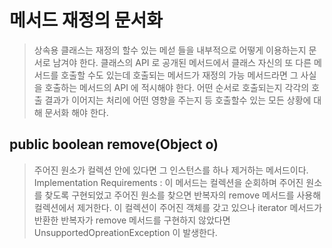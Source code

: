 # 메서드 재정의 문서화
>상속용 클래스는 재정의 할수 있는 메섣 들을 내부적으로 어떻게 이용하는지 문서로 남겨야 한다.
클래스의 API 로 공개된 메서드에서 클래스 자신의 또 다른 메서드를 호출할 수도 있는데 호출되는 메서드가 재정의 가능 메서드라면 그 사실을 호출하는 메서드의 API 에 적시해야 한다.
어떤 순서로 호출되는지 각각의 호출 결과가 이어지는 처리에 어떤 영향을 주는지 등 호출할수 있는 모든 상황에 대해 문서화 해야 한다.

## public boolean remove(Object o)
>주어진 원소가 컬렉션 안에 있다면 그 인스턴스를 하나 제거하는 메서드이다.
Implementation Requirements : 이 메서드는 컬렉션을 순회하며 주어진 원소를 찾도록 구현되었고 주어진 원소를 찾으면 반복자의 remove 메서드를 사용해 컬렉션에서 제거한다.
이 컬렉션이 주어진 객체를 갖고 있으나 iterator 메서드가 반환한 반복자가 remove 메서드를 구현하지 않았다면
UnsupportedOpreationException 이 발생한다.

